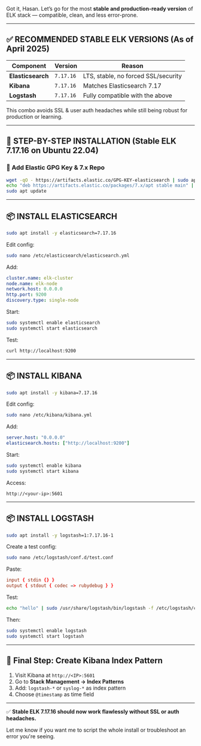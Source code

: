 Got it, Hasan. Let’s go for the most **stable and production-ready version** of ELK stack — compatible, clean, and less error-prone.

---

## ✅ RECOMMENDED STABLE ELK VERSIONS (As of April 2025)

| Component      | Version       | Reason                                  |
|----------------|---------------|------------------------------------------|
| **Elasticsearch** | `7.17.16`      | LTS, stable, no forced SSL/security      |
| **Kibana**        | `7.17.16`      | Matches Elasticsearch 7.17               |
| **Logstash**      | `7.17.16`      | Fully compatible with the above          |

This combo avoids SSL & user auth headaches while still being robust for production or learning.



---

## 🔁 STEP-BY-STEP INSTALLATION (Stable ELK 7.17.16 on Ubuntu 22.04)

### 🔹 Add Elastic GPG Key & 7.x Repo

```bash
wget -qO - https://artifacts.elastic.co/GPG-KEY-elasticsearch | sudo apt-key add -
echo "deb https://artifacts.elastic.co/packages/7.x/apt stable main" | sudo tee -a /etc/apt/sources.list.d/elastic-7.x.list
sudo apt update
```

---

## 📦 INSTALL ELASTICSEARCH

```bash
sudo apt install -y elasticsearch=7.17.16
```

Edit config:
```bash
sudo nano /etc/elasticsearch/elasticsearch.yml
```

Add:
```yaml
cluster.name: elk-cluster
node.name: elk-node
network.host: 0.0.0.0
http.port: 9200
discovery.type: single-node
```

Start:
```bash
sudo systemctl enable elasticsearch
sudo systemctl start elasticsearch
```

Test:
```bash
curl http://localhost:9200
```

---

## 📦 INSTALL KIBANA

```bash
sudo apt install -y kibana=7.17.16
```

Edit config:
```bash
sudo nano /etc/kibana/kibana.yml
```

Add:
```yaml
server.host: "0.0.0.0"
elasticsearch.hosts: ["http://localhost:9200"]
```

Start:
```bash
sudo systemctl enable kibana
sudo systemctl start kibana
```

Access:
```
http://<your-ip>:5601
```

---

## 📦 INSTALL LOGSTASH

```bash
sudo apt install -y logstash=1:7.17.16-1
```

Create a test config:
```bash
sudo nano /etc/logstash/conf.d/test.conf
```

Paste:
```conf
input { stdin {} }
output { stdout { codec => rubydebug } }
```

Test:
```bash
echo "hello" | sudo /usr/share/logstash/bin/logstash -f /etc/logstash/conf.d/test.conf
```

Then:
```bash
sudo systemctl enable logstash
sudo systemctl start logstash
```

---

## 🎯 Final Step: Create Kibana Index Pattern

1. Visit Kibana at `http://<IP>:5601`
2. Go to **Stack Management → Index Patterns**
3. Add: `logstash-*` or `syslog-*` as index pattern
4. Choose `@timestamp` as time field

---

✅ **Stable ELK 7.17.16 should now work flawlessly without SSL or auth headaches.**

Let me know if you want me to script the whole install or troubleshoot an error you're seeing.
